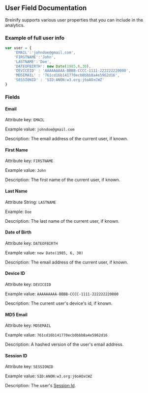 ## User Field Documentation

Breinify supports various user properties that you can include in the analytics.

### Example of full user info

```javascript
var user = {
    'EMAIL':'johndoe@gmail.com',
    'FIRSTNAME':'John',
    'LASTNAME':'Doe',
    'DATEOFBIRTH': new Date(1985,6,30),
    'DEVICEID' : 'AAAAAAAAA-BBBB-CCCC-1111-222222220000',
    'MD5EMAIL' : '761cd16b141770ecb0bbb8a4e5962d16',
    'SESSIONID' : 'SID:ANON:w3.org:j6oAOxCWZ'
}
```

### Fields

#### Email

Attribute key: `EMAIL`

Example value: `johndoe@gmail.com`

Description: The email address of the current user, if known.

#### First Name

Attribute key: `FIRSTNAME`

Example value: `John`

Description: The first name of the current user, if known.

#### Last Name

Attribute String: `LASTNAME`

Example: `Doe`

Description: The last name of the current user, if known.

#### Date of Birth

Attribute key: `DATEOFBIRTH`

Example value: `new Date(1985, 6, 30)`

Description: The email address of the current user, if known.

#### Device ID

Attribute key: `DEVICEID`

Example value: `AAAAAAAAA-BBBB-CCCC-1111-222222220000`

Description: The current user's device's id, if known.

#### MD5 Email

Attribute key: `MD5EMAIL`

Example value: `761cd16b141770ecb0bbb8a4e5962d16`

Description: A hashed version of the user's email address.


#### Session ID

Attribute key: `SESSIONID`

Example value: `SID:ANON:w3.org:j6oAOxCWZ`

Description: The user's [Session Id](https://en.wikipedia.org/wiki/Session_ID).

